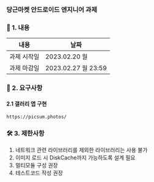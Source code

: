### 당근마켓 안드로이드 엔지니어 과제

### 📌 1. 내용
|내용|날짜|
|-------|---------------|
| 과제 시작일 | 2023.02.20 월 |
| 과제 마감일 | 2023.02.27 월 23:59 |

### 🍿 2. 요구사항
#### 2.1 갤러리 앱 구현
```
https://picsum.photos/
```

### 🛠 3. 제한사항
1. 네트워크 관련 라이브러리를 제외한 라이브러리는 사용 불가
2. 이미지 로드 시 DiskCache까지 가능하도록 설계 필요
2. 멀티모듈 구성 권장
3. 테스트코드 작성 권장
